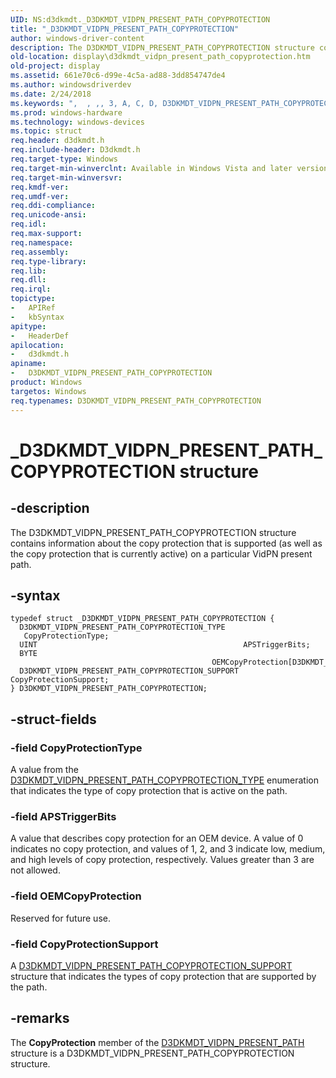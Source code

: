 ```yaml
---
UID: NS:d3dkmdt._D3DKMDT_VIDPN_PRESENT_PATH_COPYPROTECTION
title: "_D3DKMDT_VIDPN_PRESENT_PATH_COPYPROTECTION"
author: windows-driver-content
description: The D3DKMDT_VIDPN_PRESENT_PATH_COPYPROTECTION structure contains information about the copy protection that is supported (as well as the copy protection that is currently active) on a particular VidPN present path.
old-location: display\d3dkmdt_vidpn_present_path_copyprotection.htm
old-project: display
ms.assetid: 661e70c6-d99e-4c5a-ad88-3dd854747de4
ms.author: windowsdriverdev
ms.date: 2/24/2018
ms.keywords: ",  , ,, 3, A, C, D, D3DKMDT_VIDPN_PRESENT_PATH_COPYPROTECTION, D3DKMDT_VIDPN_PRESENT_PATH_COPYPROTECTION structure [Display Devices], DmStructs_512b61d6-627d-4423-93ba-0f28ac340e51.xml, E, H, I, K, M, N, O, P, R, S, T, V, Y, _, _D3DKMDT_VIDPN_PRESENT_PATH_COPYPROTECTION, d3dkmdt/D3DKMDT_VIDPN_PRESENT_PATH_COPYPROTECTION, display.d3dkmdt_vidpn_present_path_copyprotection"
ms.prod: windows-hardware
ms.technology: windows-devices
ms.topic: struct
req.header: d3dkmdt.h
req.include-header: D3dkmdt.h
req.target-type: Windows
req.target-min-winverclnt: Available in Windows Vista and later versions of the Windows operating systems.
req.target-min-winversvr: 
req.kmdf-ver: 
req.umdf-ver: 
req.ddi-compliance: 
req.unicode-ansi: 
req.idl: 
req.max-support: 
req.namespace: 
req.assembly: 
req.type-library: 
req.lib: 
req.dll: 
req.irql: 
topictype:
-	APIRef
-	kbSyntax
apitype:
-	HeaderDef
apilocation:
-	d3dkmdt.h
apiname:
-	D3DKMDT_VIDPN_PRESENT_PATH_COPYPROTECTION
product: Windows
targetos: Windows
req.typenames: D3DKMDT_VIDPN_PRESENT_PATH_COPYPROTECTION
---
```


# _D3DKMDT_VIDPN_PRESENT_PATH_COPYPROTECTION structure


## -description


The D3DKMDT_VIDPN_PRESENT_PATH_COPYPROTECTION structure contains information about the copy protection that is supported (as well as the copy protection that is currently active) on a particular VidPN present path.


## -syntax


````
typedef struct _D3DKMDT_VIDPN_PRESENT_PATH_COPYPROTECTION {
  D3DKMDT_VIDPN_PRESENT_PATH_COPYPROTECTION_TYPE    CopyProtectionType;
  UINT                                              APSTriggerBits;
  BYTE                                              OEMCopyProtection[D3DKMDT_MACROVISION_OEMCOPYPROTECTION_SIZE];
  D3DKMDT_VIDPN_PRESENT_PATH_COPYPROTECTION_SUPPORT CopyProtectionSupport;
} D3DKMDT_VIDPN_PRESENT_PATH_COPYPROTECTION;
````


## -struct-fields




### -field CopyProtectionType

A value from the <a href="..\d3dkmdt\ne-d3dkmdt-_d3dkmdt_vidpn_present_path_copyprotection_type.md">D3DKMDT_VIDPN_PRESENT_PATH_COPYPROTECTION_TYPE</a> enumeration that indicates the type of copy protection that is active on the path.


### -field APSTriggerBits

A value that describes copy protection for an OEM device. A value of 0 indicates no copy protection, and values of 1, 2, and 3 indicate low, medium, and high levels of copy protection, respectively. Values greater than 3 are not allowed.


### -field OEMCopyProtection

Reserved for future use.


### -field CopyProtectionSupport

A <a href="..\d3dkmdt\ns-d3dkmdt-_d3dkmdt_vidpn_present_path_copyprotection_support.md">D3DKMDT_VIDPN_PRESENT_PATH_COPYPROTECTION_SUPPORT</a> structure that indicates the types of copy protection that are supported by the path.


## -remarks



The <b>CopyProtection</b> member of the  <a href="..\d3dkmdt\ns-d3dkmdt-_d3dkmdt_vidpn_present_path.md">D3DKMDT_VIDPN_PRESENT_PATH</a> structure is a D3DKMDT_VIDPN_PRESENT_PATH_COPYPROTECTION structure.



